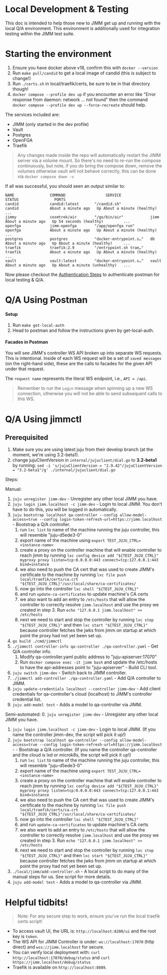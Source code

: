 # Local Development & Testing

This doc is intended to help those new to JIMM get up and running
with the local Q/A environment. This environment is additionally
used for integration testing within the JIMM test suite.

# Starting the environment
1. Ensure you have docker above v18, confirm this with `docker --version`
2. Run `make pull/candid` to get a local image of candid (this is subject to change!)
3. Run `./certs.sh` in local/traefik/certs, be sure to be in that directory though!
4. `docker compose --profile dev up` if you encounter an error like "Error response from daemon: network ... not found" then the command `docker compose --profile dev up --force-recreate` should help.

The services included are:
- JIMM (only started in the dev profile)
- Vault
- Postgres
- OpenFGA
- Traefik

> Any changes made inside the repo will automatically restart the JIMM server via a volume mount. So there's no need
to re-run the compose continuously, but note, if you do bring the compose down, remove the volumes otherwise
vault will not behave correctly, this can be done via `docker compose down -v`

If all was successful, you should seen an output similar to:
```
NAME                COMMAND                  SERVICE             STATUS                PORTS
candid              candid:latest       "/candid.sh"             candid              About a minute ago   Up About a minute (healthy)     ...
jimmy               cosmtrek/air        "/go/bin/air"            jimm                About a minute ago   Up 54 seconds (healthy)         ...
openfga             jimm-openfga        "/app/openfga run"       openfga             About a minute ago   Up About a minute (healthy)     ...
postgres            postgres            "docker-entrypoint.s…"   db                  About a minute ago   Up About a minute (healthy)     ...
traefik             traefik:2.9         "/entrypoint.sh trae…"   traefik             About a minute ago   Up About a minute (healthy)     ...
vault               vault:latest        "docker-entrypoint.s…"   vault               About a minute ago   Up About a minute (unhealthy)   ...
```

Now please checkout the [Authentication Steps](#authentication-steps) to authenticate postman for local testing & Q/A.

# Q/A Using Postman
#### Setup
1. Run `make get-local-auth`
2. Head to postman and follow the instructions given by get-local-auth.
#### Facades in Postman
You will see JIMM's controller WS API broken up into separate WS requests.
This is intentional.
Inside of each WS request will be a set of `saved messages` (on the right-hand side), these are the calls to facades for the given API under that request.

The `request name` represents the literal WS endpoint, i.e., `API = /api`.

> Remember to run the `Login` message when spinning up a new WS connection, otherwise you will not be able to send subsequent calls to this WS.


# Q/A Using jimmctl

## Prerequisited

1. Make sure you are using latest juju from their develop branch (at the moment, we're using 3.2-beta1).
2. change jujuClientVersion in `internal/jujuclient/dial.go` to **3.2-beta1** by running: ``sed -i 's/jujuClientVersion = "2.9.42"/jujuClientVersion = "3.2-beta1"/g' ./internal/jujuclient/dial.go``

Steps:

Manual:
1. `juju unregister jimm-dev`                                       - Unregister any other local JIMM you have.
2. `juju login jimm.localhost -c jimm-dev`                          - Login to local JIMM. You don't have to do this, you will be logged in automatically.
3. `juju bootstrap localhost qa-controller --config allow-model-access=true --config login-token-refresh-url=https://jimm.localhost`                          - Bootstrap a Q/A controller.
   1. run `lxc list` to name of the machine running the juju controller, this will resemble "juju-d5ede3-0"
   2. export name of the machine using `export TEST_JUJU_CTRL=<instance-name>`
   3. create a proxy on the controller machine that will enable controller to reach jimm by running `lxc config device add "${TEST_JUJU_CTRL}" myproxy proxy listen=tcp:0.0.0.0:443 connect=tcp:127.0.0.1:443 bind=instance`
   4. we also need to push the CA cert that was used to create JIMM's certificate to the machine by running `lxc file push local/traefik/certs/ca.crt "${TEST_JUJU_CTRL}"/usr/local/share/ca-certificates/`
   5. now go into the controller `lxc shell "${TEST_JUJU_CTRL}"`
   6. and run `update-ca-certificates` to update machine's CA certs
   7. we also want to add an entry to `/etc/hosts` that will allow the controller to correctly resolve `jimm.localhost` and use the proxy we created in step 3. Run `echo "127.0.0.1 jimm.localhost" >> /etc/hosts`
   8. next we need to start and stop the controller by running `lxc stop "${TEST_JUJU_CTRL}"` and then `lxc start "${TEST_JUJU_CTRL}"` because controller fetches the jwks from jimm on startup at which point the proxy had not yet been set up.
4. `go build ./cmd/jimmctl`     
5. `./jimmctl controller-info qa-controller ./qa-controller.yaml`   - Get Q/A controller info.
   1. Modify qa-controller.yaml public address to "juju-apiserver:17070"
   2. Run `docker compose exec -it jimm bash` and update the /etc/hosts to have the api-addresses point to "juju-apiserver"                                    - Build CLI tool.
6. `juju switch jimm-dev`                                           - Switch back to JIMM controller.
7. `./jimmctl add-controller ./qa-controller.yaml`                  - Add Q/A controller to JIMM.
8. `juju update-credentials localhost --controller jimm-dev`         - Add client credentials for qa-controller's cloud (localhost) to JIMM's controller credential list. 
9. `juju add-model test`                                            - Adds a model to qa-controller via JIMM.

Semi-automated:
0. `juju unregister jimm-dev`                                       - Unregister any other local JIMM you have.
1. `juju login jimm.localhost -c jimm-dev`                          - Login to local JIMM. (If you name the controller jimm-dev, the script will pick it up!)
2. `juju bootstrap localhost qa-controller --config allow-model-access=true --config login-token-refresh-url=https://jimm.localhost`                          - - Bootstrap a Q/A controller. (If you name the controller qa-controller and the cloud is lxd or microk8s, the script will pick it up!)
   1. run `lxc list` to name of the machine running the juju controller, this will resemble "juju-d5ede3-0"
   2. export name of the machine using `export TEST_JUJU_CTRL=<instance-name>`
   3. create a proxy on the controller machine that will enable controller to reach jimm by running `lxc config device add "${TEST_JUJU_CTRL}" myproxy proxy listen=tcp:0.0.0.0:443 connect=tcp:127.0.0.1:443 bind=instance`
   4. we also need to push the CA cert that was used to create JIMM's certificate to the machine by running `lxc file push local/traefik/certs/ca.crt "${TEST_JUJU_CTRL}"/usr/local/share/ca-certificates/`
   5. now go into the controller `lxc shell "${TEST_JUJU_CTRL}"`
   6. and run `update-ca-certificates` to update machine's CA certs
   7. we also want to add an entry to `/etc/hosts` that will allow the controller to correctly resolve `jimm.localhost` and use the proxy we created in step 3. Run `echo "127.0.0.1 jimm.localhost" >> /etc/hosts`
   8. next we need to start and stop the controller by running `lxc stop "${TEST_JUJU_CTRL}"` and then `lxc start "${TEST_JUJU_CTRL}"` because controller fetches the jwks from jimm on startup at which point the proxy had not yet been set up.
3. `./local/jimm/add-controller.sh`                                 - A local script to do many of the manual steps for us. See script for more details.
4. `juju add-model test`                                            - Adds a model to qa-controller via JIMM.

# Helpful tidbits!
> Note: For any secure step to work, ensure you've run the local traefik certs script!

- To access vault UI, the URL is: `http://localhost:8200/ui` and the root key is `token`.
- The WS API for JIMM Controller is under: `ws://localhost:17070` (http direct) and `wss://jimm.localhost` for secure.
- You can verify local deployment with: `curl http://localhost:17070/debug/status` and `curl https://jimm.localhost/debug/status`
- Traefik is available on `http://localhost:8089`.